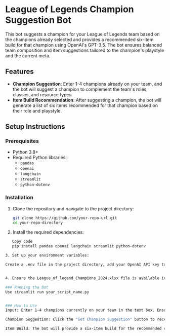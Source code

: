 # League of Legends Champion Suggestion Bot

This bot suggests a champion for your League of Legends team based on the champions already selected and provides a recommended six-item build for that champion using OpenAI's GPT-3.5. The bot ensures balanced team composition and item suggestions tailored to the champion's playstyle and the current meta.

## Features

- **Champion Suggestion**: Enter 1-4 champions already on your team, and the bot will suggest a champion to complement the team's roles, classes, and resource types.
- **Item Build Recommendation**: After suggesting a champion, the bot will generate a list of six items recommended for that champion based on their role and playstyle.

## Setup Instructions

### Prerequisites

- Python 3.8+
- Required Python libraries: 
  - `pandas`
  - `openai`
  - `langchain`
  - `streamlit`
  - `python-dotenv`

### Installation

1. Clone the repository and navigate to the project directory:

   ```bash
   git clone https://github.com/your-repo-url.git
   cd your-repo-directory

2. Install the required dependencies:

  ```bash
     Copy code
     pip install pandas openai langchain streamlit python-dotenv

3. Set up your environment variables:

Create a .env file in the project directory, add your OpenAI API key to the .env file


4. Ensure the League_of_legend_Champions_2024.xlsx file is available in the project directory, or update the file_path in the script accordingly.

### Running the Bot
Use streamlit run your_script_name.py


### How to Use
Input: Enter 1-4 champions currently on your team in the text box. Ensure each champion is comma-separated.

Champion Suggestion: Click the "Get Champion Suggestion" button to receive a recommended champion based on the current team composition.

Item Build: The bot will provide a six-item build for the recommended champion, including only valid items that fit the champion's role.
